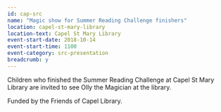 ```yaml
---
id: cap-src
name: "Magic show for Summer Reading Challenge finishers"
location: capel-st-mary-library
location-text: Capel St Mary Library
event-start-date: 2018-10-14
event-start-time: 1100
event-category: src-presentation
breadcrumb: y
---
```


Children who finished the Summer Reading Challenge at Capel St Mary Library are invited to see Olly the Magician at the library.

Funded by the Friends of Capel Library.
